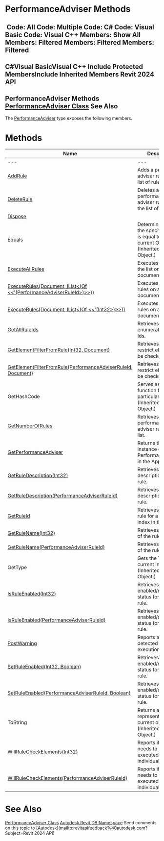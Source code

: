 # PerformanceAdviser Methods

﻿
 Code: All Code: Multiple Code: C# Code: Visual Basic Code: Visual C++  Members: Show All Members: Filtered Members: Filtered Members: Filtered   
---  
C#Visual BasicVisual C++
Include Protected MembersInclude Inherited Members
Revit 2024 API  
---  
PerformanceAdviser Methods  
[PerformanceAdviser Class](f9b0b017-f98f-79a3-ce7b-b1c867bb22f2.md "PerformanceAdviser Class") See Also  
---  
The [PerformanceAdviser](f9b0b017-f98f-79a3-ce7b-b1c867bb22f2.md "PerformanceAdviser Class") type exposes the following members.
# Methods
| Name | Description |
| --- | --- |
| --- | --- | --- |
| [AddRule](9742ccd3-6736-6b87-596e-e829b8184db3.md "AddRule Method") | Adds a performance adviser rule to the list of rules. |
| [DeleteRule](5ee4078a-7f2f-b7f1-f75c-52398c891d42.md "DeleteRule Method") | Deletes a performance adviser rule from the list of rules. |
| [Dispose](039bc5fa-ea47-6383-eb22-6904268b3e24.md "Dispose Method") |
| Equals | Determines whether the specified Object is equal to the current Object. (Inherited from Object.) |
| [ExecuteAllRules](39024ba7-f6c7-7bc3-72ee-80da074f1416.md "ExecuteAllRules Method") | Executes all rules in the list on a given document. |
| [ExecuteRules(Document, IList<(Of <<'(PerformanceAdviserRuleId>)>>))](cda35c7f-33e8-f648-a522-8e90a4853f06.md "ExecuteRules Method \(Document, IList\(PerformanceAdviserRuleId\)\)") | Executes selected rules on a given document. |
| [ExecuteRules(Document, IList<(Of <<'(Int32>)>>))](e6833e0f-8d9a-1e2f-9d7f-e3907da15804.md "ExecuteRules Method \(Document, IList\(Int32\)\)") | Executes selected rules on a given document. |
| [GetAllRuleIds](ecad22df-ac2e-8aa6-6d6e-03736f72283a.md "GetAllRuleIds Method") | Retrieves an enumeration of rule Ids. |
| [GetElementFilterFromRule(Int32, Document)](43950427-5e16-19e5-5c5b-96786094eeaa.md "GetElementFilterFromRule Method \(Int32, Document\)") | Retrieves a filter to restrict elements to be checked. |
| [GetElementFilterFromRule(PerformanceAdviserRuleId, Document)](00d71deb-c805-5def-2205-87e20bd5de07.md "GetElementFilterFromRule Method \(PerformanceAdviserRuleId, Document\)") | Retrieves a filter to restrict elements to be checked. |
| GetHashCode | Serves as a hash function for a particular type.  (Inherited from Object.) |
| [GetNumberOfRules](0b9a4fe7-9bc7-1d6f-18ec-413173ee59c6.md "GetNumberOfRules Method") | Retrieves number of performance adviser rules in the list. |
| [GetPerformanceAdviser](bc396fa0-d256-27f2-6246-41f1c6846c5c.md "GetPerformanceAdviser Method") | Returns the only instance of PerformanceAdviser in the Application. |
| [GetRuleDescription(Int32)](00e4ff47-36d6-4183-57d0-6a1992dd9ffb.md "GetRuleDescription Method \(Int32\)") | Retrieves the description of the rule. |
| [GetRuleDescription(PerformanceAdviserRuleId)](e44f99d1-0f08-025e-7948-e9cb7ef96e43.md "GetRuleDescription Method \(PerformanceAdviserRuleId\)") | Retrieves the description of the rule. |
| [GetRuleId](b9c94fdb-f4ed-ab9b-ea36-ff52c7725199.md "GetRuleId Method") | Retrieves an id of a rule for a given index in the list. |
| [GetRuleName(Int32)](9bcfc27c-377b-0b13-7bd5-7d5bab1a3bae.md "GetRuleName Method \(Int32\)") | Retrieves the name of the rule. |
| [GetRuleName(PerformanceAdviserRuleId)](c0cadd6a-a07a-e9e3-8b15-2c5440be2420.md "GetRuleName Method \(PerformanceAdviserRuleId\)") | Retrieves the name of the rule. |
| GetType | Gets the Type of the current instance. (Inherited from Object.) |
| [IsRuleEnabled(Int32)](a96e8f1e-ef13-7b00-ce2b-71eed84a67d2.md "IsRuleEnabled Method \(Int32\)") | Retrieves an enabled/disabled status for the given rule. |
| [IsRuleEnabled(PerformanceAdviserRuleId)](25d3fea3-491d-fe57-a9f3-40c1042c7d7f.md "IsRuleEnabled Method \(PerformanceAdviserRuleId\)") | Retrieves an enabled/disabled status for the given rule. |
| [PostWarning](03cf479f-e57d-4fd5-79e6-557b274a7489.md "PostWarning Method") | Reports a problem detected during execution of a rule. |
| [SetRuleEnabled(Int32, Boolean)](e497cec0-b601-740c-20d7-ccfd4898a2f4.md "SetRuleEnabled Method \(Int32, Boolean\)") | Retrieves an enabled/disabled status for the given rule. |
| [SetRuleEnabled(PerformanceAdviserRuleId, Boolean)](22b40d86-7758-63fe-bd60-543ae7a30b84.md "SetRuleEnabled Method \(PerformanceAdviserRuleId, Boolean\)") | Retrieves an enabled/disabled status for the given rule. |
| ToString | Returns a string that represents the current object. (Inherited from Object.) |
| [WillRuleCheckElements(Int32)](c0e0c3cc-6293-e4f1-0eff-74a7624c100b.md "WillRuleCheckElements Method \(Int32\)") | Reports if rule needs to be executed on individual elements. |
| [WillRuleCheckElements(PerformanceAdviserRuleId)](4913652b-82be-e593-c0d4-eb93d86efe36.md "WillRuleCheckElements Method \(PerformanceAdviserRuleId\)") | Reports if rule needs to be executed on individual elements. |

# See Also
[PerformanceAdviser Class](f9b0b017-f98f-79a3-ce7b-b1c867bb22f2.md "PerformanceAdviser Class")
[Autodesk.Revit.DB Namespace](87546ba7-461b-c646-cbb1-2cb8f5bff8b2.md "Autodesk.Revit.DB Namespace")
Send comments on this topic to [Autodesk](mailto:revitapifeedback%40autodesk.com?Subject=Revit 2024 API)